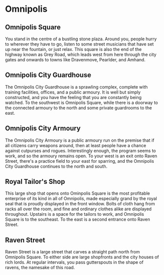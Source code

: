 # Omnipolis

## Omnipolis Square

You stand in the centre of a bustling stone plaza. Around you, people hurry to wherever they have to go, listen to some street musicians that have set up near the fountain, or just relax. This square is also the end of the highway known as Grey Road, which leads west from here through the city gates and onwards to towns like Dravenmove, Pearlder, and Amhand.

## Omnipolis City Guardhouse

The Omnipolis City Guardhouse is a sprawling complex, complete with training facilities, offices, and a public armoury. It is well but simply constructed, and you have the feeling that you are constantly being watched. To the southwest is Omnipolis Square, while there is a doorway to the connected armoury to the north and some private guardrooms to the east.

## Omnipolis City Armoury

The Omnipolis City Armoury is a public armoury run on the premise that if all citizens carry weapons around, then at least people have a chance against cutpurses and rogues. Interestingly enough, the program seems to work, and so the armoury remains open. To your west is an exit onto Raven Street, there's a practice field to your east for sparring, and the Omnipolis City Guardhouse continues to the north and south.

## Royal Tailor's Shop

This large shop that opens onto Ominpolis Square is the most profitable enterprise of its kind in all of Omnipolis, made especially grand by the royal seal that is proudly displayed in the front window. Bolts of cloth hang from racks all over the room, and fine and ordinary clothes alike are displayed throughout. Upstairs is a space for the tailors to work, and Omnipolis Square is to the southeast. To the east is a second entrance onto Raven Street.

## Raven Street

Raven Street is a large street that carves a straight path north from Omnipolis Square. To either side are large shopfronts and the city houses of rich lords. At regular intervals, you pass gutterspouts in the shape of ravens, the namesake of this road.
